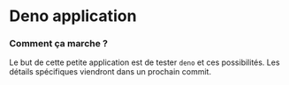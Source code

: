 # Deno application
### Comment ça marche ?
Le but de cette petite application est de tester ``` deno ``` et ces possibilités. Les détails spécifiques viendront dans un prochain commit.

